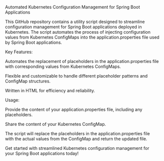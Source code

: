 Automated Kubernetes Configuration Management for Spring Boot Applications

This GitHub repository contains a utility script designed to streamline configuration management for Spring Boot applications deployed in Kubernetes. The script automates the process of injecting configuration values from Kubernetes ConfigMaps into the application.properties file used by Spring Boot applications.

Key Features:

Automates the replacement of placeholders in the application.properties file with corresponding values from Kubernetes ConfigMaps.

Flexible and customizable to handle different placeholder patterns and ConfigMap structures.

Written in HTML for efficiency and reliability.

Usage:

Provide the content of your application.properties file, including any placeholders.

Share the content of your Kubernetes ConfigMap.

The script will replace the placeholders in the application.properties file with the actual values from the ConfigMap and return the updated file.

Get started with streamlined Kubernetes configuration management for your Spring Boot applications today!
